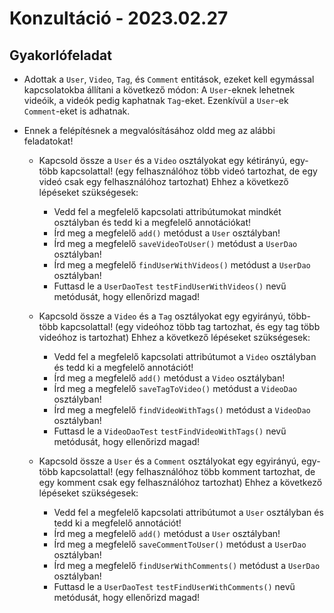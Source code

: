 # Konzultáció - 2023.02.27

## Gyakorlófeladat

* Adottak a `User`, `Video`, `Tag`, és `Comment` entitások, ezeket kell egymással kapcsolatokba állítani 
  a következő módon: A `User`-eknek lehetnek videóik, a videók pedig kaphatnak `Tag`-eket. Ezenkívül 
  a `User`-ek `Comment`-eket is adhatnak.

* Ennek a felépítésnek a megvalósításához oldd meg az alábbi feladatokat!

  * Kapcsold össze a `User` és a `Video` osztályokat egy kétirányú, egy-több kapcsolattal!
    (egy felhasználóhoz több videó tartozhat, de egy videó csak egy felhasználóhoz tartozhat)
    Ehhez a következő lépéseket szükségesek:
    * Vedd fel a megfelelő kapcsolati attribútumokat mindkét osztályban és tedd ki a megfelelő 
      annotációkat!
    * Írd meg a megfelelő `add()` metódust a `User` osztályban!
    * Írd meg a megfelelő `saveVideoToUser()` metódust a `UserDao` osztályban!
    * Írd meg a megfelelő `findUserWithVideos()` metódust a `UserDao` osztályban!
    * Futtasd le a `UserDaoTest` `testFindUserWithVideos()` nevű metódusát, hogy ellenőrizd magad!
  
  * Kapcsold össze a `Video` és a `Tag` osztályokat egy egyirányú, több-több kapcsolattal!
    (egy videóhoz több tag tartozhat, és egy tag több videóhoz is tartozhat)
    Ehhez a következő lépéseket szükségesek:
    * Vedd fel a megfelelő kapcsolati attribútumot a `Video` osztályban és tedd ki a megfelelő
      annotációt!
    * Írd meg a megfelelő `add()` metódust a `Video` osztályban!
    * Írd meg a megfelelő `saveTagToVideo()` metódust a `VideoDao` osztályban!
    * Írd meg a megfelelő `findVideoWithTags()` metódust a `VideoDao` osztályban!
    * Futtasd le a `VideoDaoTest` `testFindVideoWithTags()` nevű metódusát, hogy ellenőrizd magad!

  * Kapcsold össze a `User` és a `Comment` osztályokat egy egyirányú, egy-több kapcsolattal!
    (egy felhasználóhoz több komment tartozhat, de egy komment csak egy felhasználóhoz tartozhat)
    Ehhez a következő lépéseket szükségesek:
    * Vedd fel a megfelelő kapcsolati attribútumot a `User` osztályban és tedd ki a megfelelő
      annotációt!
    * Írd meg a megfelelő `add()` metódust a `User` osztályban!
    * Írd meg a megfelelő `saveCommentToUser()` metódust a `UserDao` osztályban!
    * Írd meg a megfelelő `findUserWithComments()` metódust a `UserDao` osztályban!
    * Futtasd le a `UserDaoTest` `testFindUserWithComments()` nevű metódusát, hogy ellenőrizd magad!